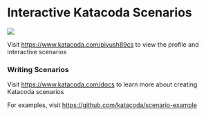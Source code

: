 # Interactive Katacoda Scenarios

[![](http://shields.katacoda.com/katacoda/piyush89cs/count.svg)](https://www.katacoda.com/piyush89cs "Get your profile on Katacoda.com")

Visit https://www.katacoda.com/piyush89cs to view the profile and interactive scenarios

### Writing Scenarios
Visit https://www.katacoda.com/docs to learn more about creating Katacoda scenarios

For examples, visit https://github.com/katacoda/scenario-example
